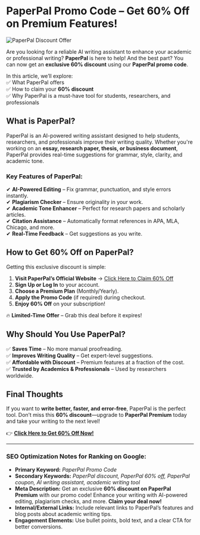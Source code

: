# **PaperPal Promo Code – Get 60% Off on Premium Features!**  

![PaperPal Discount Offer](https://via.placeholder.com/1200x600)

Are you looking for a reliable AI writing assistant to enhance your academic or professional writing? **PaperPal** is here to help! And the best part? You can now get an **exclusive 60% discount** using our **PaperPal promo code**.  

In this article, we’ll explore:  
✅ What PaperPal offers  
✅ How to claim your **60% discount**  
✅ Why PaperPal is a must-have tool for students, researchers, and professionals  

## **What is PaperPal?**  
PaperPal is an AI-powered writing assistant designed to help students, researchers, and professionals improve their writing quality. Whether you're working on an **essay, research paper, thesis, or business document**, PaperPal provides real-time suggestions for grammar, style, clarity, and academic tone.  

### **Key Features of PaperPal:**  
✔ **AI-Powered Editing** – Fix grammar, punctuation, and style errors instantly.  
✔ **Plagiarism Checker** – Ensure originality in your work.  
✔ **Academic Tone Enhancer** – Perfect for research papers and scholarly articles.  
✔ **Citation Assistance** – Automatically format references in APA, MLA, Chicago, and more.  
✔ **Real-Time Feedback** – Get suggestions as you write.  

## **How to Get 60% Off on PaperPal?**  
Getting this exclusive discount is simple:  

1. **Visit PaperPal’s Official Website** → [Click Here to Claim 60% Off](https://paperpal.com/?linkId=lp_726731&sourceId=mudassar-ali&tenantId=paperpal)  
2. **Sign Up or Log In** to your account.  
3. **Choose a Premium Plan** (Monthly/Yearly).  
4. **Apply the Promo Code** (if required) during checkout.  
5. **Enjoy 60% Off** on your subscription!  

🔥 **Limited-Time Offer** – Grab this deal before it expires!  

## **Why Should You Use PaperPal?**  
✅ **Saves Time** – No more manual proofreading.  
✅ **Improves Writing Quality** – Get expert-level suggestions.  
✅ **Affordable with Discount** – Premium features at a fraction of the cost.  
✅ **Trusted by Academics & Professionals** – Used by researchers worldwide.  

## **Final Thoughts**  
If you want to **write better, faster, and error-free**, PaperPal is the perfect tool. Don’t miss this **60% discount**—upgrade to **PaperPal Premium** today and take your writing to the next level!  

👉 **[Click Here to Get 60% Off Now!](https://paperpal.com/?linkId=lp_726731&sourceId=mudassar-ali&tenantId=paperpal)**  

---  
### **SEO Optimization Notes for Ranking on Google:**  
- **Primary Keyword:** *PaperPal Promo Code*  
- **Secondary Keywords:** *PaperPal discount, PaperPal 60% off, PaperPal coupon, AI writing assistant, academic writing tool*  
- **Meta Description:** Get an exclusive **60% discount on PaperPal Premium** with our promo code! Enhance your writing with AI-powered editing, plagiarism checks, and more. **Claim your deal now!**  
- **Internal/External Links:** Include relevant links to PaperPal’s features and blog posts about academic writing tips.  
- **Engagement Elements:** Use bullet points, bold text, and a clear CTA for better conversions.  
